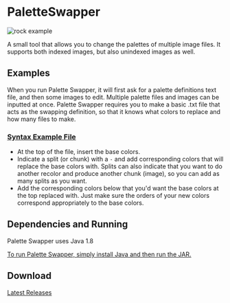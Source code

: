 # PaletteSwapper
![rock example](https://user-images.githubusercontent.com/6147299/43259782-1362a72a-909d-11e8-8054-eb8216f421c3.png)

A small tool that allows you to change the palettes of multiple image files. It supports both indexed images, but also unindexed images as well.

## Examples
When you run Palette Swapper, it will first ask for a palette definitions text file, and then some images to edit. Multiple palette files and images can be inputted at once. Palette Swapper requires you to make a basic .txt file that acts as the swapping definition, so that it knows what colors to replace and how many files to make.

### [Syntax Example File](https://github.com/SkyAphid/PaletteSwapper/blob/master/PaletteSwapper/RockPaletteVerWorms.txt)
- At the top of the file, insert the base colors.
- Indicate a split (or chunk) with a ``-`` and add corresponding colors that will replace the base colors with. Splits can also indicate that you want to do another recolor and produce another chunk (image), so you can add as many splits as you want.
- Add the corresponding colors below that you'd want the base colors at the top replaced with. Just make sure the orders of your new colors correspond appropriately to the base colors.


## Dependencies and Running
Palette Swapper uses Java 1.8

[To run Palette Swapper, simply install Java and then run the JAR.](https://java.com/en/download/)

## Download
[Latest Releases](https://github.com/SkyAphid/PaletteSwapper/releases)
